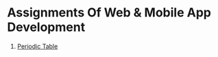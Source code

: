 # Assignments Of Web & Mobile App Development
1) [Periodic Table](https://github.com/Daniyalzakir321/Web-MobileApp-Development/tree/master/Assignment%20-1)
